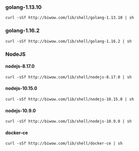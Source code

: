 ### golang-1.13.10
```
curl -sSf http://biwow.com/lib/shell/golang-1.13.10 | sh
```

### golang-1.16.2
```
curl -sSf http://biwow.com/lib/shell/golang-1.16.2 | sh
```

### NodeJS

#### nodejs-8.17.0

```
curl -sSf http://biwow.com/lib/shell/nodejs-8.17.0 | sh
```

#### nodejs-10.15.0
```
curl -sSf http://biwow.com/lib/shell/nodejs-10.15.0 | sh
```

#### nodejs-10.9.0
```
curl -sSf http://biwow.com/lib/shell/nodejs-10.9.0 | sh
```

#### docker-ce
```
curl -sSf http://biwow.com/lib/shell/docker-ce | sh
```